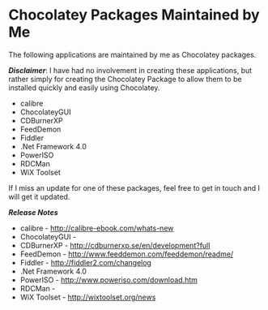 Chocolatey Packages Maintained by Me
==================

The following applications are maintained by me as Chocolatey packages.  

***Disclaimer***: I have had no involvement in creating these applications, but rather simply for creating the Chocolatey Package to allow them to be installed quickly and easily using Chocolatey.

- calibre
- ChocolateyGUI
- CDBurnerXP 
- FeedDemon
- Fiddler
- .Net Framework 4.0
- PowerISO
- RDCMan
- WiX Toolset

If I miss an update for one of these packages, feel free to get in touch and I will get it updated.

***Release Notes***

- calibre - http://calibre-ebook.com/whats-new
- ChocolateyGUI - 
- CDBurnerXP - http://cdburnerxp.se/en/development?full
- FeedDemon - http://www.feeddemon.com/feeddemon/readme/
- Fiddler - http://fiddler2.com/changelog
- .Net Framework 4.0
- PowerISO - http://www.poweriso.com/download.htm
- RDCMan -
- WiX Toolset - http://wixtoolset.org/news
